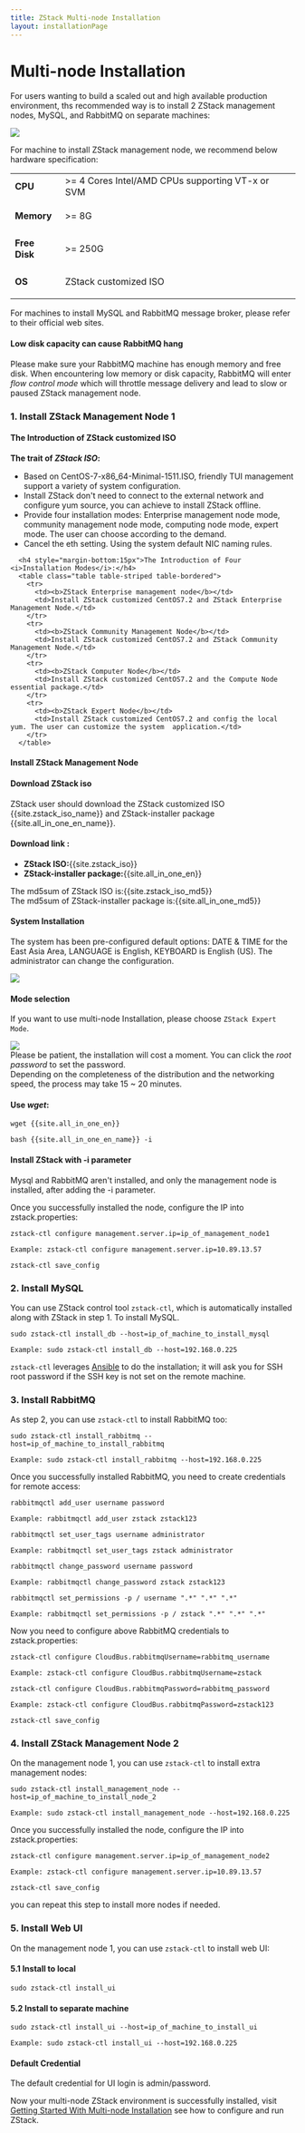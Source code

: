 ```yaml
---
title: ZStack Multi-node Installation
layout: installationPage
---
```


# Multi-node Installation

For users wanting to build a scaled out and high available production environment, ths recommended way is to 
install 2 ZStack management nodes, MySQL, and RabbitMQ on separate machines:

<img src="../images/multi-node-install.png" class="center-img img-responsive">

For machine to install ZStack management node, we recommend below hardware specification:

<table class="table table-striped table-bordered">
  <tr>
    <td><b>CPU</b></td>
    <td>>= 4 Cores Intel/AMD CPUs supporting VT-x or SVM</td>
  </tr>
  <tr>
    <td><b>Memory</b></td>
    <td>
    <p>>= 8G</p>
    </td>
  </tr>
  <tr>
    <td><b>Free Disk</b></td>
    <td>
    <p>>= 250G</p>
    </td>
  </tr>
  <tr>
    <td><b>OS</b></td>
    <td>
      <p>ZStack customized ISO</p>
    </td>
  </tr>
</table>

For machines to install MySQL and RabbitMQ message broker, please refer to their official web sites.

<div class="bs-callout bs-callout-warning">
  <h4>Low disk capacity can cause RabbitMQ hang</h4>
  Please make sure your RabbitMQ machine has enough memory and free disk.
  When encountering low memory or disk capacity, RabbitMQ will enter <i>flow control mode</i> which will throttle
  message delivery and lead to slow or paused ZStack management node.
</div>

### 1. Install ZStack Management Node 1

<div class="bs-callout bs-callout-success">
  <h4 class="hand" data-toggle="collapse" data-target="#china">The Introduction of ZStack customized ISO </h4>
  <div id="china" class="collapse">
    <h4 style="margin-bottom:15px; margin-top:15px">The trait of <i>ZStack ISO</i>:</h4>
      <ul>
        <li>Based on CentOS-7-x86_64-Minimal-1511.ISO, friendly TUI management support a variety of system configuration.</li>
        <li>Install ZStack don't need to connect to the external network and configure yum source, you can achieve to install ZStack offline.</li>
        <li>Provide four installation modes: Enterprise management node mode, community management node mode, computing node mode, expert mode. The user can choose according to the demand. </li>
        <li>Cancel the eth setting. Using the system default NIC naming rules. </li>
      </ul>
      
      <h4 style="margin-bottom:15px">The Introduction of Four <i>Installation Modes</i>:</h4>
      <table class="table table-striped table-bordered">
        <tr>
          <td><b>ZStack Enterprise management node</b></td>
          <td>Install ZStack customized CentOS7.2 and ZStack Enterprise Management Node.</td>
        </tr>
        <tr>
          <td><b>ZStack Community Management Node</b></td>
          <td>Install ZStack customized CentOS7.2 and ZStack Community Management Node.</td>
        </tr>
        <tr>
          <td><b>ZStack Computer Node</b></td>
          <td>Install ZStack customized CentOS7.2 and the Compute Node essential package.</td>
        </tr>
        <tr>
          <td><b>ZStack Expert Node</b></td>
          <td>Install ZStack customized CentOS7.2 and config the local yum. The user can customize the system  application.</td>
        </tr>
      </table>
  </div>
</div>

#### Install ZStack Management Node

<div class="bs-callout bs-callout-warning">
  <h4>Download ZStack iso</h4>
  ZStack user should download the ZStack customized ISO {{site.zstack_iso_name}} and ZStack-installer package {{site.all_in_one_en_name}}.<br>
  <h4>Download link :</h4>
    <ul>
      <li><b>ZStack ISO:</b>{{site.zstack_iso}}</li>
      <li><b>ZStack-installer package:</b>{{site.all_in_one_en}}</li>
    </ul>
The md5sum of ZStack ISO is:{{site.zstack_iso_md5}}<br>
The md5sum of ZStack-installer package is:{{site.all_in_one_md5}}<br>
</div>

#### System Installation

The system has been pre-configured default options: DATE & TIME for the East Asia Area, LANGUAGE is English, KEYBOARD is English (US).
The administrator can change the configuration.

<img src="../images/Quick_Installation1.png" class="center-img img-responsive">

#### Mode selection
  
If you want to use multi-node Installation, please choose `ZStack Expert Mode`.

<img src="../images/install-manual3.PNG" class="center-img img-responsive">

<div class="bs-callout bs-callout-success">
Please be patient, the installation will cost a moment. You can click the <i>root password</i> to set the password.<br>
Depending on the completeness of the distribution and the networking speed, the process may take 15 ~ 20 minutes.
</div>

#### Use *wget*:

    wget {{site.all_in_one_en}}
    
    bash {{site.all_in_one_en_name}} -i

<div class="bs-callout bs-callout-info">
  <h4>Install ZStack with -i parameter</h4> 
  Mysql and RabbitMQ aren't installed, and only the management node is installed, after adding the -i parameter. 
</div>

Once you successfully installed the node, configure the IP into zstack.properties:

    zstack-ctl configure management.server.ip=ip_of_management_node1

    Example: zstack-ctl configure management.server.ip=10.89.13.57

    zstack-ctl save_config

### 2. Install MySQL

You can use ZStack control tool `zstack-ctl`, which is automatically installed along with ZStack in step 1. To install
MySQL.

    sudo zstack-ctl install_db --host=ip_of_machine_to_install_mysql
    
    Example: sudo zstack-ctl install_db --host=192.168.0.225

`zstack-ctl` leverages [Ansible](http://www.ansible.com/home) to do the installation; it will ask you for SSH root password
if the SSH key is not set on the remote machine.

### 3. Install RabbitMQ

As step 2, you can use `zstack-ctl` to install RabbitMQ too:

    sudo zstack-ctl install_rabbitmq --host=ip_of_machine_to_install_rabbitmq
    
    Example: sudo zstack-ctl install_rabbitmq --host=192.168.0.225

Once you successfully installed RabbitMQ, you need to create credentials for remote access:

    rabbitmqctl add_user username password

    Example: rabbitmqctl add_user zstack zstack123

    rabbitmqctl set_user_tags username administrator

    Example: rabbitmqctl set_user_tags zstack administrator

    rabbitmqctl change_password username password

    Example: rabbitmqctl change_password zstack zstack123

    rabbitmqctl set_permissions -p / username ".*" ".*" ".*"

    Example: rabbitmqctl set_permissions -p / zstack ".*" ".*" ".*"

Now you need to configure above RabbitMQ credentials to zstack.properties:

    zstack-ctl configure CloudBus.rabbitmqUsername=rabbitmq_username

    Example: zstack-ctl configure CloudBus.rabbitmqUsername=zstack

    zstack-ctl configure CloudBus.rabbitmqPassword=rabbitmq_password

    Example: zstack-ctl configure CloudBus.rabbitmqPassword=zstack123

    zstack-ctl save_config

### 4. Install ZStack Management Node 2

On the management node 1, you can use `zstack-ctl` to install extra management nodes:

    sudo zstack-ctl install_management_node --host=ip_of_machine_to_install_node_2
    
    Example: sudo zstack-ctl install_management_node --host=192.168.0.225

Once you successfully installed the node, configure the IP into zstack.properties:

    zstack-ctl configure management.server.ip=ip_of_management_node2

    Example: zstack-ctl configure management.server.ip=10.89.13.57

    zstack-ctl save_config

you can repeat this step to install more nodes if needed.
    
### 5. Install Web UI

On the management node 1, you can use `zstack-ctl` to install web UI:

#### 5.1 Install to local

    sudo zstack-ctl install_ui
    
#### 5.2 Install to separate machine

    sudo zstack-ctl install_ui --host=ip_of_machine_to_install_ui
    
    Example: sudo zstack-ctl install_ui --host=192.168.0.225

    
<div class="bs-callout bs-callout-info">
  <h4>Default Credential</h4>
  
  The default credential for UI login is admin/password.
</div>
    
Now your multi-node ZStack environment is successfully installed, visit [Getting Started With Multi-node Installation](../documentation/getstart-multi.html) see how to configure and run ZStack.

